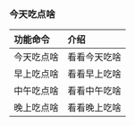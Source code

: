 ### 今天吃点啥

| 功能命令  | 介绍     |
|:------|:-------|
| 今天吃点啥 | 看看今天吃啥 |
| 早上吃点啥 | 看看早上吃啥 |
| 中午吃点啥 | 看看中午吃啥 |
| 晚上吃点啥 | 看看晚上吃啥 |